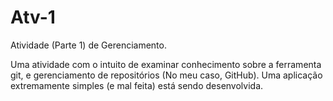 # Atv-1
 Atividade (Parte 1) de Gerenciamento.
 
 Uma atividade com o intuito de examinar conhecimento sobre a ferramenta git, e gerenciamento de repositórios
 (No meu caso, GitHub).
 Uma aplicação extremamente simples (e mal feita) está sendo desenvolvida.
